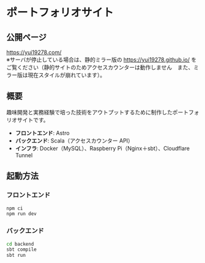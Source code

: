 # ポートフォリオサイト

## 公開ページ
<https://yui19278.com/>  
※サーバが停止している場合は、静的ミラー版の <https://yui19278.github.io/> をご覧ください（静的サイトのためアクセスカウンターは動作しません　また、ミラー版は現在スタイルが崩れています）。

## 概要
趣味開発と実務経験で培った技術をアウトプットするために制作したポートフォリオサイトです。  
- **フロントエンド**: Astro  
- **バックエンド**: Scala（アクセスカウンター API）  
- **インフラ**: Docker（MySQL）、Raspberry Pi（Nginx＋sbt）、Cloudflare Tunnel  

## 起動方法

### フロントエンド
```bash
npm ci
npm run dev  
```
### バックエンド
```bash
cd backend
sbt compile
sbt run
```
